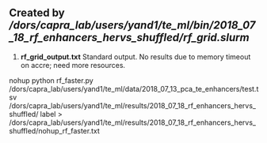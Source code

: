 ## Created by */dors/capra_lab/users/yand1/te_ml/bin/2018_07_18_rf_enhancers_hervs_shuffled/rf_grid.slurm*
1. **rf_grid_output.txt**
Standard output. No results due to memory timeout on accre; need more resources.

nohup python rf_faster.py /dors/capra_lab/users/yand1/te_ml/data/2018_07_13_pca_te_enhancers/test.tsv /dors/capra_lab/users/yand1/te_ml/results/2018_07_18_rf_enhancers_hervs_shuffled/ label > /dors/capra_lab/users/yand1/te_ml/results/2018_07_18_rf_enhancers_hervs_shuffled/nohup_rf_faster.txt